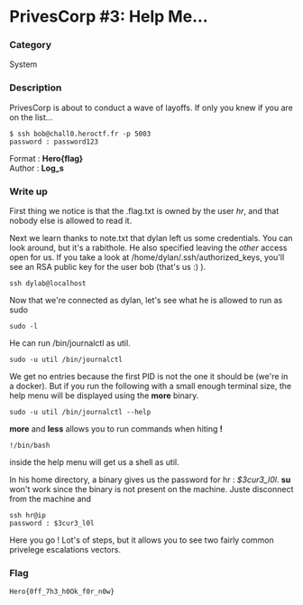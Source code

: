 # PrivesCorp #3: Help Me...

### Category

System

### Description

PrivesCorp is about to conduct a wave of layoffs. If only you knew if you are on the list...

```shell
$ ssh bob@chall0.heroctf.fr -p 5003
password : password123
```

Format : **Hero{flag}**<br>
Author : **Log_s**

### Write up

First thing we notice is that the .flag.txt is owned by the user *hr*, and that nobody else is allowed to read it.

Next we learn thanks to note.txt that dylan left us some credentials. You can look around, but it's a rabithole. He also specified leaving the *other* access open for us. If you take a look at /home/dylan/.ssh/authorized\_keys, you'll see an RSA public key for the user bob (that's us :) ).

```ssh dylab@localhost```

Now that we're connected as dylan, let's see what he is allowed to run as sudo

```sudo -l```

He can run /bin/journalctl as util.

```sudo -u util /bin/journalctl```

We get no entries because the first PID is not the one it should be (we're in a docker). But if you run the following with a small enough terminal size, the help menu will be displayed using the **more** binary.

```sudo -u util /bin/journalctl --help```

**more** and **less** allows you to run commands when hiting **!**

```!/bin/bash```

inside the help menu will get us a shell as util.

In his home directory, a binary gives us the password for hr : *$3cur3_l0l*. **su** won't work since the binary is not present on the machine. Juste disconnect from the machine and

```
ssh hr@ip
password : $3cur3_l0l
```

Here you go ! Lot's of steps, but it allows you to see two fairly common privelege escalations vectors.

### Flag

```Hero{0ff_7h3_h0Ok_f0r_n0w}```